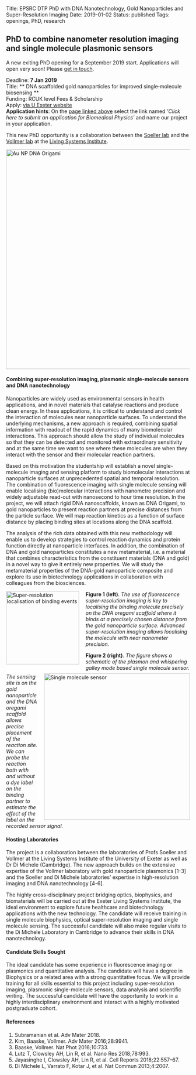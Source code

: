 Title: EPSRC DTP PhD with DNA Nanotechnology, Gold Nanoparticles and Super-Resolution Imaging
Date: 2019-01-02
Status: published
Tags: openings, PhD, research

## PhD to combine nanometer resolution imaging and single molecule plasmonic sensors

A new exiting PhD opening for a September 2019 start. Applications will open very soon! Please [get in touch]({filename}/pages/contact.md).

Deadline: **7 Jan 2019** <br>
Title: ** DNA scaffolded gold nanoparticles for improved single‐molecule biosensing ** <br>
Funding: RCUK level Fees & Scholarship <br>
Apply: [via U Exeter website](http://www.exeter.ac.uk/studying/funding/award/?id=3388) <br>
**Application hints**: On the [page linked above](http://www.exeter.ac.uk/studying/funding/award/?id=3388) select the link named *'Click here to submit an application for Biomedical Physics'* and name our project in your application.

This new PhD opportunity is a collaboration between the [Soeller lab](http://soellerlab.ex.ac.uk/) and the [Vollmer lab](https://www.exeter.ac.uk/livingsystems/team/faculty/vollmer/) at the [Living Systems Institute](http://www.exeter.ac.uk/livingsystems/).

<img align="center" width="600"
src="{static}/images/research/metamaterials-schematic.png" alt="Au NP DNA Origami">

#### Combining super-resolution imaging, plasmonic single-molecule sensors and DNA nanotechnology

Nanoparticles are widely used as environmental sensors in health applications, and in novel materials that catalyse reactions and produce clean energy. In these applications, it is critical to understand and control the interaction of molecules near nanoparticle surfaces. To understand the underlying mechanisms, a new approach is required, combining spatial information with readout of the rapid dynamics of many biomolecular interactions. This approach should allow the study of individual molecules so that they can be detected and monitored with extraordinary sensitivity and at the same time we want to see where these molecules are when they interact with the sensor and their molecular reaction partners.

Based on this motivation the studentship will establish a novel single-molecule imaging and sensing platform to study biomolecular interactions at nanoparticle surfaces at unprecedented spatial and temporal resolution. The combination of fluorescence imaging with single molecule sensing will enable localising (bio)molecular interactions with nanometre precision and widely adjustable read-out with nanosecond to hour time resolution. In the project, we will attach rigid DNA nanoscaffolds, known as DNA Origami, to gold nanoparticles to present reaction partners at precise distances from the particle surface. We will map reaction kinetics as a function of surface distance by placing binding sites at locations along the DNA scaffold. 

The analysis of the rich data obtained with this new methodology will enable us to develop strategies to control reaction dynamics and protein function directly at nanoparticle interfaces. In addition, the combination of DNA and gold nanoparticles constitutes a new metamaterial, i.e. a material that combines characteristics from the constituent materials (DNA and gold) in a novel way to give it entirely new properties. We will study the metamaterial properties of the DNA-gold nanoparticle composite and explore its use in biotechnology applications in collaboration with colleagues from the biosciences.

<img style="float:left; border-right:18px solid white; border-bottom:25px solid white" width="200"
src="{static}/images/research/AuNPoregami-03.png" alt="Super-resolution localisation of binding events">

__Figure 1 (left)__. _The use of fluorescence super-resolution imaging is key to localising the binding molecule precisely on the DNA oregami scaffold where it binds at a precisely chosen distance from the gold nanoparticle surface. Advanced super-resolution imaging allows localising the molecule with near nanometer precision._

<img style="float:right; border-left:18px solid white" width="400"
src="{static}/images/research/AuNPoregami-04.png" alt="Single molecule sensor">

__Figure 2 (right)__. _The figure shows a schematic of the plasmon and whispering galley mode based single molecule sensor. The sensing site is on the gold nanoparticle and the DNA oregami scaffold allows precise placement of the reaction site. We can probe the reaction both with and without a dye label on the binding partner to estimate the effect of the label on the recorded sensor signal._

<p style="clear:right"></p>


#### Hosting Laboratories

The project is a collaboration between the laboratories of Profs Soeller and Vollmer at the Living Systems Institute of the University of Exeter as well as Dr Di Michele (Cambridge). The new approach builds on the extensive expertise of the Vollmer laboratory with gold nanoparticle plasmonics [1-3] and the Soeller and Di Michele laboratories’ expertise in high-resolution imaging and DNA nanotechnology [4-6].

The highly cross-disciplinary project bridging optics, biophysics, and biomaterials will be carried out at the Exeter Living Systems Institute, the ideal environment to explore future healthcare and biotechnology applications with the new technology. The candidate will receive training in single molecule biophysics, optical super-resolution imaging and single molecule sensing. The successful candidate will also make regular visits to the Di Michele Laboratory in Cambridge to advance their skills in DNA nanotechnology.

#### Candidate Skills Sought

The ideal candidate has some experience in fluorescence imaging or plasmonics and quantitative analysis. The candidate will have a degree in Biophysics or a related area with a strong quantitative focus. We will provide training for all skills essential to this project including super-resolution imaging, plasmonic single-molecule sensors, data analysis and scientific writing. The successful candidate will have the opportunity to work in a highly interdisciplinary environment and interact with a highly motivated postgraduate cohort.


#### References

1.	Subramanian et al. Adv Mater 2018.
2. 	Kim, Baaske, Vollmer. Adv Mater 2016;28:9941.
3.	Baaske, Vollmer. Nat Phot 2016;10:733.
4.	Lutz T, Clowsley AH, Lin R, et al. Nano Res 2018;78:993. 
5.	Jayasinghe I, Clowsley AH, Lin R, et al. Cell Reports 2018;22:557–67. 
6.	Di Michele L, Varrato F, Kotar J, et al. Nat Commun 2013;4:2007.

